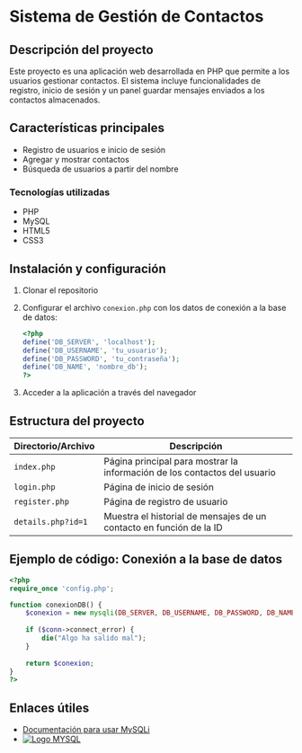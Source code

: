 # Sistema de Gestión de Contactos

## Descripción del proyecto

Este proyecto es una aplicación web desarrollada en PHP que permite a los usuarios gestionar contactos. El sistema incluye funcionalidades de registro, inicio de sesión y un panel guardar mensajes enviados a los contactos almacenados.

## Características principales

- Registro de usuarios e inicio de sesión
- Agregar y mostrar contactos
- Búsqueda de usuarios a partir del nombre

### Tecnologías utilizadas

- PHP
- MySQL
- HTML5
- CSS3

## Instalación y configuración

1. Clonar el repositorio
2. Configurar el archivo `conexion.php` con los datos de conexión a la base de datos:

    ```php
    <?php
    define('DB_SERVER', 'localhost');
    define('DB_USERNAME', 'tu_usuario');
    define('DB_PASSWORD', 'tu_contraseña');
    define('DB_NAME', 'nombre_db');
    ?>
    ```

3. Acceder a la aplicación a través del navegador


## Estructura del proyecto

| Directorio/Archivo | Descripción |
|--------------------|-------------|
| `index.php`        | Página principal para mostrar la información de los contactos del usuario |
| `login.php`        | Página de inicio de sesión |
| `register.php`     | Página de registro de usuario |
| `details.php?id=1` | Muestra el historial de mensajes de un contacto en función de la ID |


## Ejemplo de código: Conexión a la base de datos

```php
<?php
require_once 'config.php';

function conexionDB() {
    $conexion = new mysqli(DB_SERVER, DB_USERNAME, DB_PASSWORD, DB_NAME);
    
    if ($conn->connect_error) {
        die("Algo ha salido mal");
    }
    
    return $conexion;
}
?>
```
## Enlaces útiles

- [Documentación para usar MySQLi](https://www.php.net/manual/es/book.mysqli.php)
- [![Logo MYSQL](https://encrypted-tbn0.gstatic.com/images?q=tbn:ANd9GcTRCxvAI4YVRO6t5pEgOyjNMBhRmLhlcQA5Fg&s)](https://www.php.net/manual/es/book.mysqli.php)
